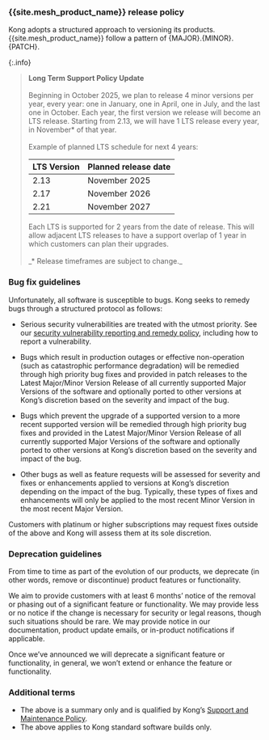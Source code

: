 ### {{site.mesh_product_name}} release policy

Kong adopts a structured approach to versioning its products. {{site.mesh_product_name}} follow a pattern of {MAJOR}.{MINOR}.{PATCH}.

{:.info}
> **Long Term Support Policy Update**
> <br><br>
> Beginning in October 2025, we plan to release 4 minor versions per year, every year: one in January, one in April, one in July, and the last one in October. 
> Each year, the first version we release will become an LTS release. 
> Starting from 2.13, we will have 1 LTS release every year, in November* of that year.
> <br><br>
> Example of planned LTS schedule for next 4 years:
> <table>
>  <thead>
>    <th>LTS Version</th>
>    <th>Planned release date</th>
>  </thead>
>  <tbody>
>    <tr>
>      <td>2.13</td>
>      <td>November 2025</td>
>    </tr>
>    <tr>
>      <td>2.17</td>
>      <td>November 2026</td>
>    </tr>
>    <tr>
>      <td>2.21</td>
>      <td>November 2027</td>
>    </tr>
>  </tbody>
> </table>
> Each LTS is supported for 2 years from the date of release. 
> This will allow adjacent LTS releases to have a support overlap of 1 year in which customers can plan their upgrades.
> <br><br>
> _* Release timeframes are subject to change._


### Bug fix guidelines
Unfortunately, all software is susceptible to bugs. Kong seeks to remedy bugs through a structured protocol as follows:

* Serious security vulnerabilities are treated with the utmost priority. See our [security vulnerability reporting and remedy policy](/gateway/vulnerabilities/), including how to report a vulnerability.

* Bugs which result in production outages or effective non-operation (such as catastrophic performance degradation) will be remedied through high priority bug fixes and provided in patch releases to the Latest Major/Minor Version Release of all currently supported Major Versions of the software and optionally ported to other versions at Kong’s discretion based on the severity and impact of the bug.

* Bugs which prevent the upgrade of a supported version to a more recent supported version will be remedied through high priority bug fixes and provided in the Latest Major/Minor Version Release of all currently supported Major Versions of the software and optionally ported to other versions at Kong’s discretion based on the severity and impact of the bug.

* Other bugs as well as feature requests will be assessed for severity and fixes or enhancements applied to versions at Kong’s discretion depending on the impact of the bug. Typically, these types of fixes and enhancements will only be applied to the most recent Minor Version in the most recent Major Version.

Customers with platinum or higher subscriptions may request fixes outside of the above and Kong will assess them at its sole discretion.

### Deprecation guidelines
From time to time as part of the evolution of our products, we deprecate (in other words, remove or discontinue) product features or functionality. 

We aim to provide customers with at least 6 months’ notice of the removal or phasing out of a significant feature or functionality. We may provide less or no notice if the change is necessary for security or legal reasons, though such situations should be rare. We may provide notice in our documentation, product update emails, or in-product notifications if applicable. 

Once we’ve announced we will deprecate a significant feature or functionality, in general, we won’t extend or enhance the feature or functionality.

### Additional terms
- The above is a summary only and is qualified by Kong’s [Support and Maintenance Policy](https://konghq.com/supportandmaintenancepolicy).
- The above applies to Kong standard software builds only.